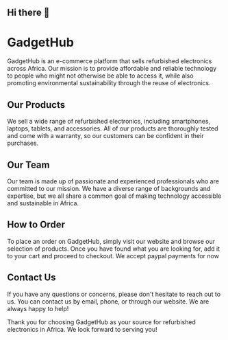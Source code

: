 ## Hi there 👋


# GadgetHub

GadgetHub is an e-commerce platform that sells refurbished electronics across Africa. Our mission is to provide affordable and reliable technology to people who might not otherwise be able to access it, while also promoting environmental sustainability through the reuse of electronics.


## Our Products

We sell a wide range of refurbished electronics, including smartphones, laptops, tablets, and accessories. All of our products are thoroughly tested and come with a warranty, so our customers can be confident in their purchases.


## Our Team


Our team is made up of passionate and experienced professionals who are committed to our mission. We have a diverse range of backgrounds and expertise, but we all share a common goal of making technology accessible and sustainable in Africa.


## How to Order

To place an order on GadgetHub, simply visit our website and browse our selection of products. Once you have found what you are looking for, add it to your cart and proceed to checkout. We accept paypal payments for now

## Contact Us

If you have any questions or concerns, please don't hesitate to reach out to us. You can contact us by email, phone, or through our website. We are always happy to help!

Thank you for choosing GadgetHub as your source for refurbished electronics in Africa. We look forward to serving you!
